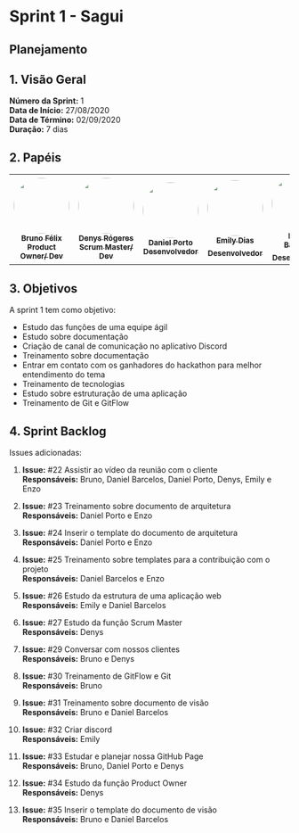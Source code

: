 # Sprint 1 - Sagui

## Planejamento 

## 1. Visão Geral
**Número da Sprint:** 1<br>
**Data de Início:** 27/08/2020<br>
**Data de Término:** 02/09/2020<br>
**Duração:** 7 dias<br>

## 2. Papéis

<table>
    <tr>
     <td align="center"><a href="https://github.com/Bruno-Felix"><img style="border-radius: 50%;" src="https://avatars2.githubusercontent.com/u/38890440?s=400&u=9c14ab68fc12dbeb25956056fe86bb075d138fa5&v=4" width="100px;" alt=""/><br /><sub><b>Bruno Félix</b><br><b>Product Owner/ Dev</b></sub></a><br /><a href="https://github.com/Bruno-Felix"></a>           </td>
        <td align="center"><a href="https://github.com/DenysRogeres"><img style="border-radius: 50%;" src="https://avatars0.githubusercontent.com/u/54676096?s=400&u=7b70aa8d6bd5ef6edffcd43686e81beb60546027&v=4" width="100px;" alt=""/><br /><sub><b>Denys Rógeres</b><br><b>Scrum Master/ Dev</b></sub></a><br /><a href="https://github.com/DenysRogeres"></a></td>
        <td align="center"><a href="https://github.com/DanielPortods"><img style="border-radius: 50%;" src="https://avatars3.githubusercontent.com/u/48573556?s=400&u=e1d90cb87288030c0fcb57a9b537dd88a77e1525&v=4" width="100px;" alt=""/><br /><sub><b>Daniel Porto</b><br><b>Desenvolvedor</b></sub></a><br /><a href="https://github.com/DanielPortods"></a></td>
        <td align="center"><a href="https://github.com/emysdias"><img style="border-radius: 50%;" src="https://avatars3.githubusercontent.com/u/52640974?s=400&u=78292e0e872227c1bc7da0352748d0a12306ea39&v=4" width="100px;" alt=""/><br /><sub><b>Emily Dias</b><br><b>Desenvolvedor</sub></a><br /><a href="https://github.com/emysdias"></a></td>
        <td align="center"><a href="https://github.com/daniel-bm"><img style="border-radius: 50%;" src="https://avatars1.githubusercontent.com/u/38585724?s=400&u=46d21bc14c3d1acce6829b8a96329d23f432549f&v=4" width="100px;" alt=""/><br /><sub><b>Daniel Barcelos</b><br><b>Desenvolvedor</sub></a><br /><a href="https://github.com/daniel-bm"></a></td>
        <td align="center"><a href="https://github.com/enzoggqs"><img style="border-radius: 50%;" src="https://avatars3.githubusercontent.com/u/38733364?s=400&u=03933ce39868586c14b93dc9c99f37c19bb9ee9b&v=4" width="100px;" alt=""/><br /><sub><b>Enzo Gabriel</b><br><b>Desenvolvedor</sub></a><br /><a href="https://github.com/enzoggqs"></a></td>
        </tr>
    </table>


## 3. Objetivos
A sprint 1 tem como objetivo:
- Estudo das funções de uma equipe ágil 
- Estudo sobre documentação
- Criação de canal de comunicação no aplicativo Discord
- Treinamento sobre documentação
- Entrar em contato com os ganhadores do hackathon para melhor entendimento do tema 
- Treinamento de tecnologias
- Estudo sobre estruturação de uma aplicação
- Treinamento de Git e GitFlow



## 4. Sprint Backlog
Issues adicionadas: 
1. **Issue:** #22 Assistir ao vídeo da reunião com o cliente<br>
**Responsáveis:** Bruno, Daniel Barcelos, Daniel Porto, Denys, Emily e Enzo

2. **Issue:** #23 Treinamento sobre documento de arquitetura<br>
**Responsáveis:** Daniel Porto e Enzo

3. **Issue:** #24 Inserir o template do documento de arquitetura<br>
**Responsáveis:** Daniel Porto e Enzo

4. **Issue:** #25 Treinamento sobre templates para a contribuição com o projeto<br>
**Responsáveis:** Daniel Barcelos e Enzo

5. **Issue:** #26 Estudo da estrutura de uma aplicação web<br>
**Responsáveis:** Emily e Daniel Barcelos

6. **Issue:** #27 Estudo da função Scrum Master<br>
**Responsáveis:** Denys

7. **Issue:** #29 Conversar com nossos clientes<br>
**Responsáveis:** Bruno e Denys

8. **Issue:** #30 Treinamento de GitFlow e Git<br>
**Responsáveis:** Bruno

9. **Issue:** #31 Treinamento sobre documento de visão<br>
**Responsáveis:** Bruno e Daniel Barcelos

10. **Issue:** #32 Criar discord<br>
**Responsáveis:** Emily

11. **Issue:** #33 Estudar e planejar nossa GitHub Page<br>
**Responsáveis:** Bruno, Daniel Porto e Denys

12. **Issue:** #34 Estudo da função Product Owner<br>
**Responsáveis:** Denys

13. **Issue:** #35 Inserir o template do documento de visão<br>
**Responsáveis:** Bruno e Daniel Barcelos
